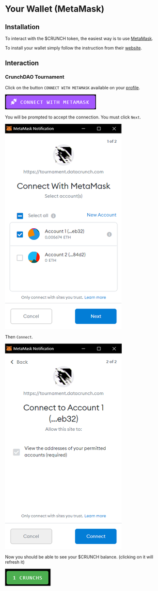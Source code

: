 # Your Wallet (MetaMask)

## Installation

To interact with the $CRUNCH token, the easiest way is to use [MetaMask](https://metamask.io).

To install your wallet simply follow the instruction from their [website](https://metamask.io).

## Interaction

### CrunchDAO Tournament

Click on the button `CONNECT WITH METAMASK` available on your [profile](https://tournament.datacrunch.com/profile).

![](<../.gitbook/assets/image (4).png>)

You will be prompted to accept the connection. You must click `Next`.

![](<../.gitbook/assets/image (5).png>)

Then `Connect`.

![](<../.gitbook/assets/image (6).png>)

Now you should be able to see your $CRUNCH balance. (clicking on it will refresh it)

![](<../.gitbook/assets/image (7).png>)
